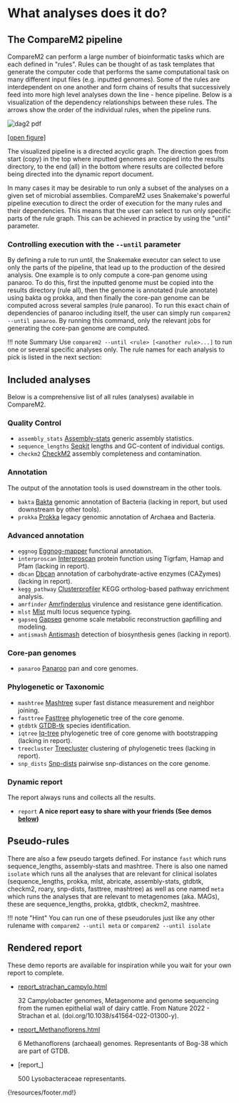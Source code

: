 

# What analyses does it do?

## The CompareM2 pipeline

CompareM2 can perform a large number of bioinformatic tasks which are each defined in "rules". Rules can be thought of as task templates that generate the computer code that performs the same computational task on many different input files (e.g. inputted genomes). Some of the rules are interdependent on one another and form chains of results that successively feed into more high level analyses down the line - hence pipeline. Below is a visualization of the dependency relationships between these rules. The arrows show the order of the individual rules, when the pipeline runs.
 

![dag2 pdf](https://github.com/user-attachments/assets/855674a4-d80b-4892-8b14-5d87ad7de86b)

[\[open figure\]](https://github.com/user-attachments/assets/855674a4-d80b-4892-8b14-5d87ad7de86b)

The visualized pipeline is a directed acyclic graph. The direction goes from start (copy) in the top where inputted genomes are copied into the results directory, to the end (all) in the bottom where results are collected before being directed into the dynamic report document. 


In many cases it may be desirable to run only a subset of the analyses on a given set of microbial assemblies. CompareM2 uses Snakemake's powerful pipeline execution to direct the order of execution for the many rules and their dependencies. This means that the user can select to run only specific parts of the rule graph. This can be achieved in practice by using the "until" parameter. 


### Controlling execution with the `--until` parameter

By defining a rule to run *until*, the Snakemake executor can select to use only the parts of the pipeline, that lead up to the production of the desired analysis. One example is to only compute a core-pan genome using panaroo. To do this, first the inputted genome must be copied into the results directory (rule all), then the genome is annotated (rule annotate) using bakta og prokka, and then finally the core-pan genome can be computed across several samples (rule panaroo). To run this exact chain of dependencies of panaroo including itself, the user can simply run `comparem2 --until panaroo`. By running this command, only the relevant jobs for generating the core-pan genome are computed.


!!! note Summary
    Use `comparem2 --until <rule> [<another rule>...]` to run one or several specific analyses only. The rule names for each analysis to pick is listed in the next section:

## Included analyses

Below is a comprehensive list of all rules (analyses) available in CompareM2.
                         
    
### Quality Control
  - `assembly_stats` [Assembly-stats](https://github.com/sanger-pathogens/assembly-stats) generic assembly statistics.
  - `sequence_lengths` [Seqkit](https://bioinf.shenwei.me/seqkit/usage/) lengths and GC-content of individual contigs.
  - `checkm2` [CheckM2](https://github.com/chklovski/CheckM2/) assembly completeness and contamination.

### Annotation

The output of the annotation tools is used downstream in the other tools. 

  - `bakta` [Bakta](https://github.com/oschwengers/bakta) genomic annotation of Bacteria (lacking in report, but used downstream by other tools).
  - `prokka` [Prokka](https://github.com/tseemann/prokka) legacy genomic annotation of Archaea and Bacteria. 
  
### Advanced annotation
  - `eggnog` [Eggnog-mapper](https://github.com/eggnogdb/eggnog-mapper/) functional annotation.
  - `interproscan` [Interproscan](https://github.com/ebi-pf-team/interproscan) protein function using Tigrfam, Hamap and Pfam (lacking in report).
  - `dbcan` [Dbcan](https://github.com/linnabrown/run_dbcan) annotation of carbohydrate-active enzymes (CAZymes) (lacking in report).
  - `kegg_pathway` [Clusterprofiler](https://yulab-smu.top/biomedical-knowledge-mining-book/) KEGG ortholog-based pathway enrichment analysis.
  - `amrfinder` [Amrfinderplus](https://github.com/ncbi/amr/) virulence and resistance gene identification.
  - `mlst` [Mlst](https://github.com/tseemann/mlst) multi locus sequence typing.
  - `gapseq` [Gapseq](https://gapseq.readthedocs.io/en/latest/) genome scale metabolic reconstruction gapfilling and modeling.
  - `antismash` [Antismash](https://docs.antismash.secondarymetabolites.org/) detection of biosynthesis genes (lacking in report).
  
### Core-pan genomes
  - `panaroo` [Panaroo](https://github.com/gtonkinhill/panaroo) pan and core genomes.

### Phylogenetic or Taxonomic
  - `mashtree` [Mashtree](https://github.com/lskatz/mashtree) super fast distance measurement and neighbor joining.
  - `fasttree` [Fasttree](http://www.microbesonline.org/fasttree/) phylogenetic tree of the core genome.
  - `gtdbtk` [GTDB-tk](https://ecogenomics.github.io/GTDBTk/) species identification.
  - `iqtree` [Iq-tree](http://www.iqtree.org/) phylogenetic tree of core genome with bootstrapping (lacking in report).
  - `treecluster` [Treecluster](https://github.com/niemasd/TreeCluster) clustering of phylogenetic trees (lacking in report).
  - `snp_dists` [Snp-dists](https://github.com/tseemann/snp-dists) pairwise snp-distances on the core genome.
  
### Dynamic report

The report always runs and collects all the results.
  
  - `report` **A nice report easy to share with your friends (See demos [below](https://comparem2.readthedocs.io/en/latest/30%20what%20analyses%20does%20it%20do/#rendered-report))**
  


## Pseudo-rules

There are also a few pseudo targets defined. For instance `fast` which runs sequence_lengths, assembly-stats and mashtree. There is also one named `isolate` which runs all the analyses that are relevant for clinical isolates (sequence_lengths, prokka, mlst, abricate, assembly-stats, gtdbtk, checkm2, roary, snp-dists, fasttree, mashtree) as well as one named `meta` which runs the analyses that are relevant to metagenomes (aka. MAGs), these are sequence_lengths, prokka, gtdbtk, checkm2, mashtree.


!!! note "Hint"
    You can run one of these pseudorules just like any other rulename with `comparem2 --until meta` or `comparem2 --until isolate`



## Rendered report

These demo reports are available for inspiration while you wait for your own report to complete.

  - [report_strachan_campylo.html](https://github.com/cmkobel/comparem2/raw/master/tests/strachan_campylo/report_strachan_campylo.html.zip)

    32 Campylobacter genomes, Metagenome and genome sequencing from the rumen epithelial wall of dairy cattle. From Nature 2022 - Strachan et al. (doi.<nolink />org/10.1038/s41564-022-01300-y).
    
  - [report_Methanoflorens.html](https://github.com/cmkobel/comparem2/raw/master/tests/Methanoflorens/report_Methanoflorens.html.zip)
  
    6 Methanoflorens (archaeal) genomes. Representants of Bog-38 which are part of GTDB.
    
  - [report_]
  
    500 Lysobacteraceae representants. 



{!resources/footer.md!}
